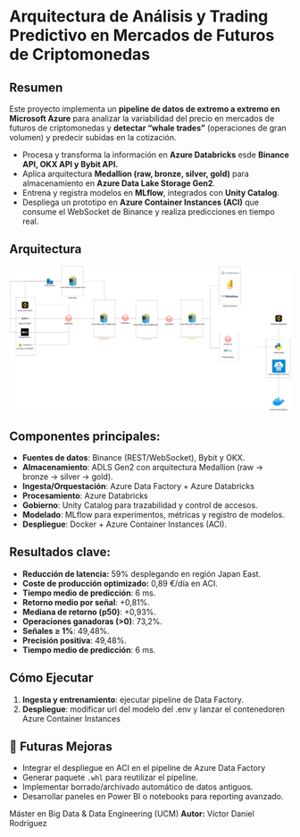 # Arquitectura de Análisis y Trading Predictivo en Mercados de Futuros de Criptomonedas

## Resumen
Este proyecto implementa un **pipeline de datos de extremo a extremo en Microsoft Azure** para analizar la variabilidad del precio en mercados de futuros de criptomonedas y **detectar “whale trades”** (operaciones de gran volumen) y predecir subidas en la cotización.  

- Procesa y transforma la información en **Azure Databricks** esde **Binance API, OKX API y Bybit API.**
- Aplica arquitectura **Medallion (raw, bronze, silver, gold)** para almacenamiento en **Azure Data Lake Storage Gen2**.  
- Entrena y registra modelos en **MLflow**, integrados con **Unity Catalog**.  
- Despliega un prototipo en **Azure Container Instances (ACI)** que consume el WebSocket de Binance y realiza predicciones en tiempo real.  


## Arquitectura
![Diagrama General](imagenes/arquitectura.jpg)  


## Componentes principales:
- **Fuentes de datos**: Binance (REST/WebSocket), Bybit y OKX. 
- **Almacenamiento**: ADLS Gen2 con arquitectura Medallion (raw → bronze → silver → gold). 
- **Ingesta/Orquestación**: Azure Data Factory + Azure Databricks
- **Procesamiento**: Azure Databricks
- **Gobierno**: Unity Catalog para trazabilidad y control de accesos.  
- **Modelado**: MLflow para experimentos, métricas y registro de modelos.  
- **Despliegue**: Docker + Azure Container Instances (ACI).  


## Resultados clave:  
  - **Reducción de latencia:** 59% desplegando en región Japan East.  
  - **Coste de producción optimizado:** 0,89 €/día en ACI.
  - **Tiempo medio de predicción**: 6 ms.
  - **Retorno medio por señal**: +0,81%.
  - **Mediana de retorno (p50)**: +0,93%.  
  - **Operaciones ganadoras (>0)**: 73,2%.  
  - **Señales ≥ 1%**: 49,48%.  
  - **Precisión positiva**: 49,48%.  
  - **Tiempo medio de predicción**: 6 ms. 


## Cómo Ejecutar
1. **Ingesta y entrenamiento**: ejecutar pipeline de Data Factory.
2. **Despliegue**: modificar url del modelo del .env y lanzar el contenedoren Azure Container Instances


## 🔮 Futuras Mejoras
- Integrar el despliegue en ACI en el pipeline de Azure Data Factory
- Generar paquete `.whl` para reutilizar el pipeline.  
- Implementar borrado/archivado automático de datos antiguos.  
- Desarrollar paneles en Power BI o notebooks para reporting avanzado.  


Máster en Big Data & Data Engineering (UCM)
**Autor:** Víctor Daniel Rodríguez  

